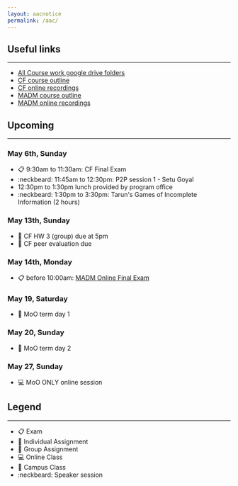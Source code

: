 ```yaml
---
layout: aacnotice
permalink: /aac/
---
```


## Useful links

----
* [All Course work google drive folders](https://drive.google.com/drive/u/1/folders/1mYYYbyB3R1y9sBMQAwEXjPEb63WUc4CH)
* [CF course outline](http://lms2.exchange.isb.edu/mod/resource/view.php?id=55100)
* [CF online recordings](https://drive.google.com/drive/folders/1X7yVbCScdB6gCNLyVEgFAQ7XfKT9nFCn)
* [MADM course outline](http://lms2.exchange.isb.edu/mod/resource/view.php?id=55425)
* [MADM online recordings](http://lms2.exchange.isb.edu/mod/url/view.php?id=55736)

## Upcoming

----

### May 6th, Sunday
* :clipboard: 9:30am to 11:30am: CF Final Exam
* :neckbeard: 11:45am to 12:30pm: P2P session 1 - Setu Goyal
* 12:30pm to 1:30pm lunch provided by program office
* :neckbeard: 1:30pm to 3:30pm: Tarun's Games of Incomplete Information (2 hours)

### May 13th, Sunday
* :busts_in_silhouette: CF HW 3 (group) due at 5pm
* :bust_in_silhouette: CF peer evaluation due

### May 14th, Monday
* :clipboard: before 10:00am: [MADM Online Final Exam](http://lms2.exchange.isb.edu/mod/quiz/view.php?id=56491)

### May 19, Saturday
* :school: MoO term day 1

### May 20, Sunday
* :school: MoO term day 2

### May 27, Sunday
* :computer: MoO ONLY online session


## Legend

----
* :clipboard: Exam
* :bust_in_silhouette: Individual Assignment
* :busts_in_silhouette: Group Assignment
* :computer: Online Class
* :school: Campus Class
* :neckbeard: Speaker session

